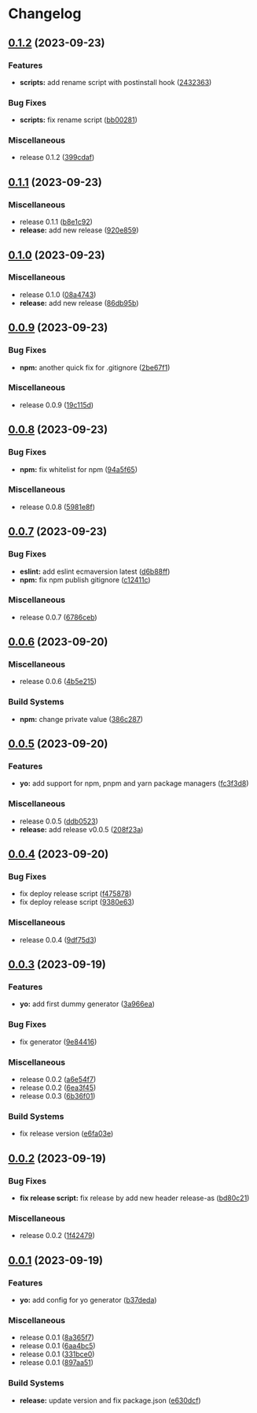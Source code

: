 # Changelog

## [0.1.2](https://github.com/WaveOfDandelions/generator-dandelion-reactpack/compare/v0.1.1...v0.1.2) (2023-09-23)


### Features

* **scripts:** add rename script with postinstall hook ([2432363](https://github.com/WaveOfDandelions/generator-dandelion-reactpack/commit/2432363667971f9cd94f2e6744799fc198156cac))


### Bug Fixes

* **scripts:** fix rename script ([bb00281](https://github.com/WaveOfDandelions/generator-dandelion-reactpack/commit/bb00281d25e497598bfae53d87248b866821903f))


### Miscellaneous

* release 0.1.2 ([399cdaf](https://github.com/WaveOfDandelions/generator-dandelion-reactpack/commit/399cdaf02e05b74eff62a2a0f2894009e6fa69ef))

## [0.1.1](https://github.com/WaveOfDandelions/generator-dandelion-reactpack/compare/v0.1.0...v0.1.1) (2023-09-23)


### Miscellaneous

* release 0.1.1 ([b8e1c92](https://github.com/WaveOfDandelions/generator-dandelion-reactpack/commit/b8e1c9293216aee1c461586c732ad9d4ebe34674))
* **release:** add new release ([920e859](https://github.com/WaveOfDandelions/generator-dandelion-reactpack/commit/920e859cd52f1eb8e22b7669b84e66ad0cc0fe2f))

## [0.1.0](https://github.com/WaveOfDandelions/generator-dandelion-reactpack/compare/v0.0.9...v0.1.0) (2023-09-23)


### Miscellaneous

* release 0.1.0 ([08a4743](https://github.com/WaveOfDandelions/generator-dandelion-reactpack/commit/08a47439031fcf1621ab7dcf177823676d1ac0b0))
* **release:** add new release ([86db95b](https://github.com/WaveOfDandelions/generator-dandelion-reactpack/commit/86db95b9ac7e53fa2cf4bf43b6c39742ddeb7cb3))

## [0.0.9](https://github.com/WaveOfDandelions/generator-dandelion-reactpack/compare/v0.0.8...v0.0.9) (2023-09-23)


### Bug Fixes

* **npm:** another quick fix for .gitignore ([2be67f1](https://github.com/WaveOfDandelions/generator-dandelion-reactpack/commit/2be67f1ca7ec172dfc0649d5de29c5e54f2ddf44))


### Miscellaneous

* release 0.0.9 ([19c115d](https://github.com/WaveOfDandelions/generator-dandelion-reactpack/commit/19c115d47b404bb40b24cb59a49ccbd8a92e5fe7))

## [0.0.8](https://github.com/WaveOfDandelions/generator-dandelion-reactpack/compare/v0.0.7...v0.0.8) (2023-09-23)


### Bug Fixes

* **npm:** fix whitelist for npm ([94a5f65](https://github.com/WaveOfDandelions/generator-dandelion-reactpack/commit/94a5f656125ffb4e72d1836a17a4c123a18f66e9))


### Miscellaneous

* release 0.0.8 ([5981e8f](https://github.com/WaveOfDandelions/generator-dandelion-reactpack/commit/5981e8f3212ba11702496b8d41a8b3af10a1dea9))

## [0.0.7](https://github.com/WaveOfDandelions/generator-dandelion-reactpack/compare/v0.0.6...v0.0.7) (2023-09-23)


### Bug Fixes

* **eslint:** add eslint ecmaversion latest ([d6b88ff](https://github.com/WaveOfDandelions/generator-dandelion-reactpack/commit/d6b88ff75c039408aedd66bed41bbbfc73a790ac))
* **npm:** fix npm publish gitignore ([c12411c](https://github.com/WaveOfDandelions/generator-dandelion-reactpack/commit/c12411caf636b95ef7c25c15aca05b7181c8f868))


### Miscellaneous

* release 0.0.7 ([6786ceb](https://github.com/WaveOfDandelions/generator-dandelion-reactpack/commit/6786ceb9460db806b3cdd733644aeb6e54fe50bf))

## [0.0.6](https://github.com/WaveOfDandelions/generator-reactpack/compare/v0.0.5...v0.0.6) (2023-09-20)


### Miscellaneous

* release 0.0.6 ([4b5e215](https://github.com/WaveOfDandelions/generator-reactpack/commit/4b5e2151afbd8874c3ce6d068d07494c339963a2))


### Build Systems

* **npm:** change private value ([386c287](https://github.com/WaveOfDandelions/generator-reactpack/commit/386c287fa543d06918ab0a239d70de70cb053cb5))

## [0.0.5](https://github.com/WaveOfDandelions/generator-reactpack/compare/v0.0.4...v0.0.5) (2023-09-20)


### Features

* **yo:** add support for npm, pnpm and yarn package managers ([fc3f3d8](https://github.com/WaveOfDandelions/generator-reactpack/commit/fc3f3d86333372724618dc398b0f39052629a93b))


### Miscellaneous

* release 0.0.5 ([ddb0523](https://github.com/WaveOfDandelions/generator-reactpack/commit/ddb052324e3eb01f24f3f78f2aa67dd8f79b197f))
* **release:** add release v0.0.5 ([208f23a](https://github.com/WaveOfDandelions/generator-reactpack/commit/208f23a706275a40ed9492171d86b5f917d40d29))

## [0.0.4](https://github.com/WaveOfDandelions/generator-reactpack/compare/v0.0.3...v0.0.4) (2023-09-20)


### Bug Fixes

* fix deploy release script ([f475878](https://github.com/WaveOfDandelions/generator-reactpack/commit/f475878aa5bf7efdf8bf8007c81f1cf4c40d3186))
* fix deploy release script ([9380e63](https://github.com/WaveOfDandelions/generator-reactpack/commit/9380e634a024d5a0b4342a7ff9408089bc82414c))


### Miscellaneous

* release 0.0.4 ([9df75d3](https://github.com/WaveOfDandelions/generator-reactpack/commit/9df75d33d2b7cedcd78611dfc4861e9e5ead3902))

## [0.0.3](https://github.com/WaveOfDandelions/generator-reactpack/compare/v0.0.2...v0.0.3) (2023-09-19)


### Features

* **yo:** add first dummy generator ([3a966ea](https://github.com/WaveOfDandelions/generator-reactpack/commit/3a966ea691e2c4af1abbf59b46ec5e86b87f3739))


### Bug Fixes

* fix generator ([9e84416](https://github.com/WaveOfDandelions/generator-reactpack/commit/9e844161b1c3e4bbcc2c063bee3e4758d2b4902f))


### Miscellaneous

* release 0.0.2 ([a6e54f7](https://github.com/WaveOfDandelions/generator-reactpack/commit/a6e54f7f1aa42da33d7d8097f46388e337141b88))
* release 0.0.2 ([6ea3f45](https://github.com/WaveOfDandelions/generator-reactpack/commit/6ea3f4576024a66517d5933a58c109980a3a859d))
* release 0.0.3 ([6b36f01](https://github.com/WaveOfDandelions/generator-reactpack/commit/6b36f010404f56681de7507b80212fc5303f4f65))


### Build Systems

* fix release version ([e6fa03e](https://github.com/WaveOfDandelions/generator-reactpack/commit/e6fa03ec98a773174fe4639f7c240df54e9b96be))

## [0.0.2](https://github.com/WaveOfDandelions/generator-reactpack/compare/v0.0.1...v0.0.2) (2023-09-19)


### Bug Fixes

* **fix release script:** fix release by add new header release-as ([bd80c21](https://github.com/WaveOfDandelions/generator-reactpack/commit/bd80c2141fcb61e99eedcf2fc745ed1880ef31b3))


### Miscellaneous

* release 0.0.2 ([1f42479](https://github.com/WaveOfDandelions/generator-reactpack/commit/1f424799fe51aff32c21e28153141e5d8ae52ad5))

## [0.0.1](https://github.com/WaveOfDandelions/generator-reactpack/compare/v0.0.1...v0.0.1) (2023-09-19)


### Features

* **yo:** add config for yo generator ([b37deda](https://github.com/WaveOfDandelions/generator-reactpack/commit/b37deda69231f063603c6aae60de17c20c13034d))


### Miscellaneous

* release 0.0.1 ([8a365f7](https://github.com/WaveOfDandelions/generator-reactpack/commit/8a365f7c6ad5233bdcdc59d5e6cbc8e2a88cdc71))
* release 0.0.1 ([6aa4bc5](https://github.com/WaveOfDandelions/generator-reactpack/commit/6aa4bc5f408a8bb42c0bd027cb2bd8801e34b550))
* release 0.0.1 ([331bce0](https://github.com/WaveOfDandelions/generator-reactpack/commit/331bce0c53a3f818b9e168b642539b6b9197b6c9))
* release 0.0.1 ([897aa51](https://github.com/WaveOfDandelions/generator-reactpack/commit/897aa5143144ca2decb9d99e0fcb5ed23502b43b))


### Build Systems

* **release:** update version and fix package.json ([e630dcf](https://github.com/WaveOfDandelions/generator-reactpack/commit/e630dcf8cd69a8ffd8ad060c70f9f0553ab7a50f))

